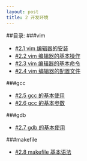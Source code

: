 ```yaml
---
layout: post
title: 2 开发环境 
---
```

##目录:
###vim
<ul>
<li> <a href="/post/02/2.1.html">#2.1 vim 编辑器的安装</a> </li>
<li> <a href="/post/02/2.2.html">#2.2 vim 编辑器的基本操作</a> </li>
<li> <a href="/post/02/2.3.html">#2.3 vim 编辑器的基本命令</a> </li>
<li> <a href="/post/02/2.4.html">#2.4 vim 编辑器的配置文件</a> </li>
</ul>
###gcc
<ul>
<li> <a href="/post/02/2.5.html">#2.5 gcc 的基本使用</a> </li>
<li> <a href="/post/02/2.6.html">#2.6 gcc 的基本参数</a> </li>
</ul>
###gdb
<ul>
<li> <a href="/post/02/2.7.html">#2.7 gdb 的基本使用</a> </li>
</ul>
###makefile
<ul>
<li> <a href="/post/02/2.8.html">#2.8 makefile 基本语法</a> </li>
</ul>
